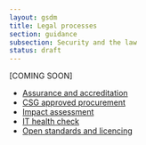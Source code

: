 ```yaml
---
layout: gsdm
title: Legal processes
section: guidance
subsection: Security and the law
status: draft
---
```


[COMING SOON]

<ul>
    <li><a href="/guides-and-toolkits/legal-processes/assuranceandaccreditation.html">Assurance and accreditation</a></li>
    <li><a href="/guides-and-toolkits/legal-processes/csgapprovedprocurement.html">CSG approved procurement</a></li>
    <li><a href="/guides-and-toolkits/legal-processes/impactassessment.html">Impact assessment</a></li>   
    <li><a href="/guides-and-toolkits/legal-processes/ithealthcheck.html">IT health check</a></li>        
    <li><a href="/guides-and-toolkits/legal-processes/openstandardsandlicencing.html">Open standards and licencing</a></li>
</ul>